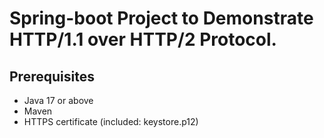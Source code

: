 # Spring-boot Project to Demonstrate HTTP/1.1 over HTTP/2 Protocol.

## Prerequisites
- Java 17 or above
- Maven
- HTTPS certificate (included: keystore.p12)
